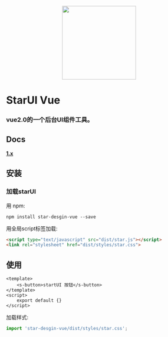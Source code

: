<p align="center">
    <a href="http://www.stardesgin.cn">
        <img width="200" src="http://www.stardesgin.cn/images/biaoxing.png">
    </a>
</p>

<h1>
StarUI Vue
    <h3>vue2.0的一个后台UI组件工具。</h3>
</h1>

## Docs

**[1.x](http://www.stardesgin.cn)** 



## 安装

### 加载starUI

用 npm:
```
npm install star-desgin-vue --save
```

用全局script标签加载:

```html
<script type="text/javascript" src="dist/star.js"></script>
<link rel="stylesheet" href="dist/styles/star.css">
```


## 使用

```vue
<template>
    <s-button>startUI 按钮</s-button>
</template>
<script>
    export default {}
</script>
```

加载样式:

```js
import 'star-desgin-vue/dist/styles/star.css';
```


